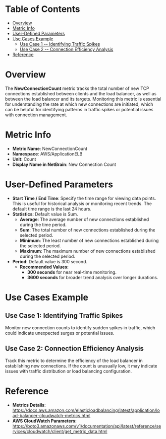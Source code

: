 # Table of Contents
- [Overview](#overview)
- [Metric Info](#metric-info)
- [User-Defined Parameters](#user-defined-parameters)
- [Use Cases Example](#example)
    - [Use Case 1 -- Identifying Traffic Spikes](#example-1) 
    - [Use Case 2 -- Connection Efficiency Analysis](#example-2)
- [Reference](#reference)

# Overview <a name="overview"></a>
The <b>NewConnectionCount</b> metric tracks the total number of new TCP connections established between clients and the load balancer, as well as between the load balancer and its targets. Monitoring this metric is essential for understanding the rate at which new connections are initiated, which can be helpful for identifying patterns in traffic spikes or potential issues with connection management.

# Metric Info <a name="metric-info"></a>
* <b>Metric Name</b>: NewConnectionCount   
* <b>Namespace</b>: AWS/ApplicationELB
* <b>Unit</b>: Count
* <b>Display Name in NetBrain</b>: New Connection Count

# User-Defined Parameters <a name="user-defined-parameters"></a>
* <b>Start Time / End Time</b>: Specify the time range for viewing data points. This is useful for historical analysis or monitoring recent trends. The default time range is the last 24 hours.
* <b>Statistics</b>: Default value is Sum.
  * <b>Average</b>: The average number of new connections established during the time period.
  * <b>Sum</b>: The total number of new connections established during the selected period.
  * <b>Minimum</b>: The least number of new connections established during the selected period.
  * <b>Maximum</b>: The maximum number of new connections established during the selected period.
* <b>Period</b>: Default value is 300 second.
  * <b>Recommended Values</b>:
    * <b>300 seconds</b> for near real-time monitoring.
    * <b>3600 seconds</b> for broader trend analysis over longer durations.

# Use Cases Example <a name="example"></a>
## Use Case 1: Identifying Traffic Spikes <a name="example-1"></a>
Monitor new connection counts to identify sudden spikes in traffic, which could indicate unexpected surges or potential issues.



## Use Case 2: Connection Efficiency Analysis <a name="example-2"></a>
Track this metric to determine the efficiency of the load balancer in establishing new connections. If the count is unusually low, it may indicate issues with traffic distribution or load balancing configuration.




# Reference <a name="reference"></a>
* <b>Metrics Details</b>: https://docs.aws.amazon.com/elasticloadbalancing/latest/application/load-balancer-cloudwatch-metrics.html
* <b>AWS CloudWatch Parameters</b>: https://boto3.amazonaws.com/v1/documentation/api/latest/reference/services/cloudwatch/client/get_metric_data.html